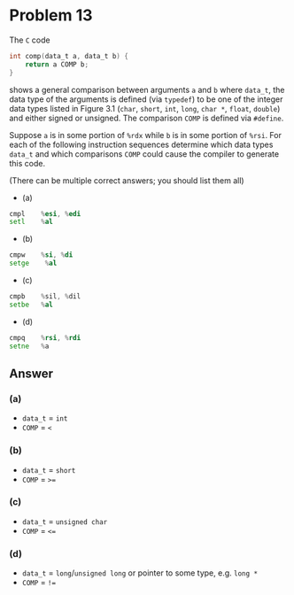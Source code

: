 # Problem 13

The `C` code

```C
int comp(data_t a, data_t b) {
    return a COMP b;
}
```

shows a general comparison between arguments `a` and `b` where `data_t`, the data
type of the arguments is defined (via `typedef`) to be one of the integer data types
listed in Figure 3.1 (`char`, `short`, `int`, `long`, `char *`, `float`, `double`)
and either signed or unsigned. The comparison `COMP` is defined via `#define`.

Suppose `a` is in some portion of `%rdx` while `b` is in some portion of `%rsi`. For
each of the following instruction sequences determine which data types `data_t`
and which comparisons `COMP` could cause the compiler to generate this code.

(There can be multiple correct answers; you should list them all)

- (a)

```asm
cmpl    %esi, %edi
setl    %al
```

- (b)

```asm
cmpw    %si, %di
setge    %al
```

- (c)

```asm
cmpb    %sil, %dil
setbe   %al
```

- (d)

```asm
cmpq    %rsi, %rdi
setne   %a
```

## Answer

### (a)

- `data_t` = `int`
- `COMP` = `<`

### (b)

- `data_t` = `short`
- `COMP` = `>=`

### (c)

- `data_t` = `unsigned char`
- `COMP` = `<=`

### (d)

- `data_t` = `long`/`unsigned long` or pointer to some type, e.g. `long *`
- `COMP` = `!=`
